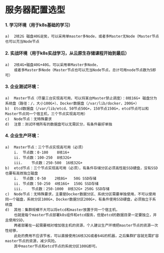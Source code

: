 # 服务器配置选型
#### 1. 学习环境（用于k8s基础的学习）
    a)	2核2G 磁盘40G足矣，可以采用单master多Node，或者多Master无Node（Master节点也可以充当Node节点
    
#### 2. 实战环境（用于k8s实战学习，从云原生存储课程开始到最后）
    a)	2核4G+磁盘40G+40G，可以采用单Master多Node，
        或者多Master多Node（Master节点也可以充当Node节点，总计可用node节点数为5即可）

#### 3.	企业测试环境：
    a)	Master节点（尽量三台实现高可用，可以将某台Master禁止调度）：8核16G+ 磁盘分为系统盘（路径：/，大小100G+）、Docker数据盘（/var/lib/docker，200G+）
    b)	Etcd数据盘（/var/lib/etcd，50节点50G+，150节点150G+，etcd节点可以和Master节点同一个宿主机，三个节点实现高可用）
    c)	Node节点：无特殊要求
    d)	注意：测试环境所有的数据盘可以无需区分，有条件最好单独
    
#### 4.	企业生产环境：
    a)	Master节点：三个节点实现高可用（必须）
        i.	节点数：0-100    8核16+
        ii.	节点数：100-250  8核32G+
        iii.	节点数：250-500  16核32G+
    b)	etcd节点：三个节点实现高可用（必须），有条件存储分区必须高性能SSD硬盘，没有SSD也要有高效独立磁盘
        i.	节点数：0-50    2核8G+   50G SSD存储
        ii.	节点数：50-250  4核16G+  150G SSD存储
        iii.	节点数：250-1000  8核32G+ 250G SSD存储
    c)	Node节点：无特殊要求，主要是Docker数据分区、系统分区需要单独使用，不可以使用同一个磁盘，系统分区100G+、Docker数据分区200G+，有条件使用SSD硬盘，必须独立于系统盘
    d)	其他：集群规模不大可以将etcd和master放置于同一个宿主机，
        也就是每个master节点部署k8s组件和etcd服务，但是etcd的数据目录一定要独立，并且使用SSD，
        两者部署在一起需要相对增加宿主机的资源，个人建议生产环境把master节点的资源一次性给够，
        此处的费用不应该节省，可以直接使用16核32G或者64G的机器，之后集群扩容就无需扩容master节点的资源，减少风险。
        其中master节点和etcd节点的系统分区100G即可。
